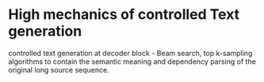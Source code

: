 # High mechanics of controlled Text generation 
controlled text generation at decoder block - Beam search, top k-sampling algorithms to contain the semantic meaning and dependency parsing of the original long source sequence. 
